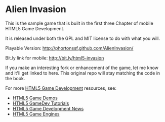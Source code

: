 Alien Invasion
==============
This is the sample game that is built in the first three Chapter of
mobile HTML5 Game Development.

It is released under both the GPL and MIT license to do with what you will.

Playable Version: 
http://phortonssf.github.com/AlienInvasion/

Bit.ly link for mobile: 
http://bit.ly/html5-invasion


If you make an interesting fork or enhancement of the game, let me know and it'll get
linked to here. This original repo will stay matching the code in the book.

For more  [HTML5 Game Development](http://www.html5gamedevelopment.org) resources, see:

* [HTML5 Game Demos](http://www.html5gamedevelopment.org/html5-demos)
* [HTML5 GameDev Tutorials](http://www.html5gamedevelopment.org/html5-game-tutorials)
* [HTML5 Game Development News](http://www.html5gamedevelopment.org/html5-news)
* [HTML5 Game Engines](http://www.html5gamedevelopment.org/html5-engines)



